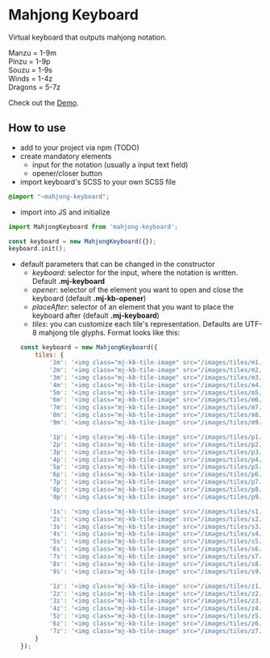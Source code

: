 # Mahjong Keyboard

Virtual keyboard that outputs mahjong notation.

Manzu = 1-9m\
Pinzu = 1-9p\
Souzu = 1-9s\
Winds = 1-4z\
Dragons = 5-7z

Check out the [Demo](https://harphield.github.io/mahjong-keyboard/).

## How to use

- add to your project via npm (TODO)
- create mandatory elements
    - input for the notation (usually a input text field)
    - opener/closer button
- import keyboard's SCSS to your own SCSS file
```scss
@import "~mahjong-keyboard";
``` 
- import into JS and initialize
```javascript
import MahjongKeyboard from 'mahjong-keyboard';

const keyboard = new MahjongKeyboard({});
keyboard.init();
```
- default parameters that can be changed in the constructor
    - *keyboard*: selector for the input, where the notation is written. Default **.mj-keyboard**
    - *opener*: selector of the element you want to open and close the keyboard (default **.mj-kb-opener**)
    - *placeAfter*: selector of an element that you want to place the keyboard after (default **.mj-keyboard**)
    - *tiles*: you can customize each tile's representation. Defaults are UTF-8 mahjong tile glyphs. Format looks like this:
    ```javascript
    const keyboard = new MahjongKeyboard({
        tiles: {
            '1m': '<img class="mj-kb-tile-image" src="/images/tiles/m1.png">',
            '2m': '<img class="mj-kb-tile-image" src="/images/tiles/m2.png">',
            '3m': '<img class="mj-kb-tile-image" src="/images/tiles/m3.png">',
            '4m': '<img class="mj-kb-tile-image" src="/images/tiles/m4.png">',
            '5m': '<img class="mj-kb-tile-image" src="/images/tiles/m5.png">',
            '6m': '<img class="mj-kb-tile-image" src="/images/tiles/m6.png">',
            '7m': '<img class="mj-kb-tile-image" src="/images/tiles/m7.png">',
            '8m': '<img class="mj-kb-tile-image" src="/images/tiles/m8.png">',
            '9m': '<img class="mj-kb-tile-image" src="/images/tiles/m9.png">',

            '1p': '<img class="mj-kb-tile-image" src="/images/tiles/p1.png">',
            '2p': '<img class="mj-kb-tile-image" src="/images/tiles/p2.png">',
            '3p': '<img class="mj-kb-tile-image" src="/images/tiles/p3.png">',
            '4p': '<img class="mj-kb-tile-image" src="/images/tiles/p4.png">',
            '5p': '<img class="mj-kb-tile-image" src="/images/tiles/p5.png">',
            '6p': '<img class="mj-kb-tile-image" src="/images/tiles/p6.png">',
            '7p': '<img class="mj-kb-tile-image" src="/images/tiles/p7.png">',
            '8p': '<img class="mj-kb-tile-image" src="/images/tiles/p8.png">',
            '9p': '<img class="mj-kb-tile-image" src="/images/tiles/p9.png">',

            '1s': '<img class="mj-kb-tile-image" src="/images/tiles/s1.png">',
            '2s': '<img class="mj-kb-tile-image" src="/images/tiles/s2.png">',
            '3s': '<img class="mj-kb-tile-image" src="/images/tiles/s3.png">',
            '4s': '<img class="mj-kb-tile-image" src="/images/tiles/s4.png">',
            '5s': '<img class="mj-kb-tile-image" src="/images/tiles/s5.png">',
            '6s': '<img class="mj-kb-tile-image" src="/images/tiles/s6.png">',
            '7s': '<img class="mj-kb-tile-image" src="/images/tiles/s7.png">',
            '8s': '<img class="mj-kb-tile-image" src="/images/tiles/s8.png">',
            '9s': '<img class="mj-kb-tile-image" src="/images/tiles/s9.png">',

            '1z': '<img class="mj-kb-tile-image" src="/images/tiles/z1.png">',
            '2z': '<img class="mj-kb-tile-image" src="/images/tiles/z2.png">',
            '3z': '<img class="mj-kb-tile-image" src="/images/tiles/z3.png">',
            '4z': '<img class="mj-kb-tile-image" src="/images/tiles/z4.png">',
            '5z': '<img class="mj-kb-tile-image" src="/images/tiles/z5.png">',
            '6z': '<img class="mj-kb-tile-image" src="/images/tiles/z6.png">',
            '7z': '<img class="mj-kb-tile-image" src="/images/tiles/z7.png">',
        }
    });
    ```
    
